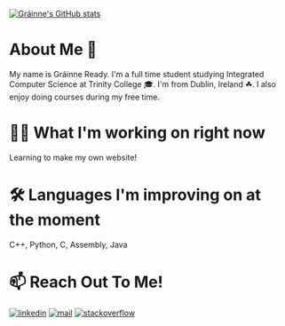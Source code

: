 [![Gráinne's GitHub stats](https://github-readme-stats.vercel.app/api?username=GrainneReady)](https://github.com/anuraghazra/github-readme-stats)
# About Me 👋
My name is Gráinne Ready.
I'm a full time student studying Integrated Computer Science at Trinity College 🎓.
I'm from Dublin, Ireland ☘.
I also enjoy doing courses during my free time.
# 👩‍🔧 What I'm working on right now
Learning to make my own website!

# 🛠 Languages I'm improving on at the moment
C++, Python, C, Assembly, Java
# 📫 Reach Out To Me!
[![linkedin](https://socialize-md.vercel.app/api/badge/linkedin)](https://www.linkedin.com/in/gr%C3%A1inne-ready-b318bb240/)
[![mail](https://socialize-md.vercel.app/api/badge/mail)](mailto:readyg@tcd.ie)
[![stackoverflow](https://socialize-md.vercel.app/api/badge/stackoverflow)](https://stackoverflow.com/users/19486890/grainne-ready)
<!---
GrainneReady/GrainneReady is a ✨ special ✨ repository because its `README.md` (this file) appears on your GitHub profile.
You can click the Preview link to take a look at your changes.
--->
